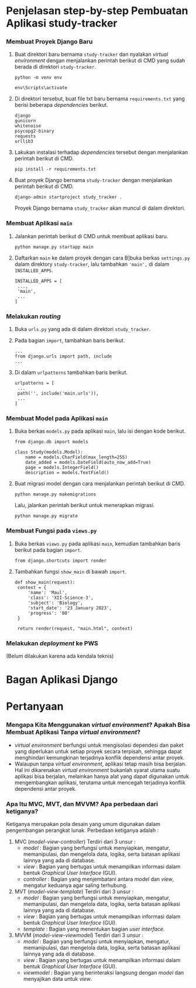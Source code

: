# Penjelasan step-by-step Pembuatan Aplikasi study-tracker
### Membuat Proyek Django Baru
1. Buat direktori baru bernama `study-tracker` dan nyalakan _virtual environment_ dengan menjalankan perintah berikut di CMD yang sudah berada di direktori `study-tracker`.
   
   `python -m venv env`
   
   `env\Scripts\activate`
2. Di direktori tersebut, buat file txt baru bernama `requirements.txt` yang berisi beberapa _dependencies_ berikut.
   ```
   django
   gunicorn
   whitenoise
   psycopg2-binary
   requests
   urllib3
   ```
3. Lakukan instalasi terhadap _dependencies_ tersebut dengan menjalankan perintah berikut di CMD.
   
   `pip install -r requirements.txt`
4. Buat proyek Django bernama `study-tracker` dengan menjalankan perintah berikut di CMD.

   `django-admin startproject study_tracker .`

   Proyek Django bernama `study_tracker` akan muncul di dalam direktori.

### Membuat Aplikasi `main`
1. Jalankan perintah berikut di CMD untuk membuat aplikasi baru.
   
   `python manage.py startapp main`
2. Daftarkan `main` ke dalam proyek dengan cara B]buka berkas `settings.py` dalam direktory `study-tracker`, lalu tambahkan `'main',` di dalam `INSTALLED_APPS`.
   ```
   INSTALLED_APPS = [
    ...,
    'main',
    ...
   ]
   ```
   
### Melakukan _routing_
1. Buka `urls.py` yang ada di dalam direktori `study_tracker`.
2. Pada bagian `import`, tambahkan baris berikut.

   ```
   ...
   from django.urls import path, include
   ...
   ```
3. Di dalam `urlpatterns` tambahkan baris berikut.

   ```
   urlpatterns = [
    ...
    path('', include('main.urls')),
    ...
   ]
   ```

### Membuat Model pada Aplikasi `main`
1. Buka berkas `models.py` pada aplikasi `main`, lalu isi dengan kode berikut.

   ```
   from django.db import models
   
   class Study(models.Model):
       name = models.CharField(max_length=255)
       date_added = models.DateField(auto_now_add=True)
       page = models.IntegerField()
       description = models.TextField()
   ```
2. Buat migrasi model dengan cara menjalankan perintah berikut di CMD.

   `python manage.py makemigrations`
   
   Lalu, jalankan perintah berikut untuk menerapkan migrasi.

   `python manage.py migrate`

### Membuat Fungsi pada `views.py`
1. Buka berkas `views.py` pada aplikasi `main`, kemudian tambahkan baris berikut pada bagian `import`.

   `from django.shortcuts import render`
2. Tambahkan fungsi `show_main` di bawah `import`.

   ```
   def show_main(request):
    context = {
        'name': 'Maul',
        'class': 'XII-Science-3',
        'subject': 'Biology',
        'start_date': '23 January 2023',
        'progress': '80' 
    }

    return render(request, "main.html", context)
   ```
### Melakukan _deployment_ ke PWS
(Belum dilakukan karena ada kendala teknis)

# Bagan Aplikasi Django

# Pertanyaan
### Mengapa Kita Menggunakan _virtual environment_? Apakah Bisa Membuat Aplikasi Tanpa _virtual environment_?

- _virtual environment_ berfungsi untuk mengisolasi dependesi dan paket yang diperlukan untuk setiap proyek secara terpisah, sehingga dapat menghindari kemungkinan terjadinya konflik dependensi antar proyek.
-  Walaupun tanpa _virtual environment_, aplikasi tetap masih bisa berjalan. Hal ini dikarenakan _virtual environment_ bukanlah syarat utama suatu aplikasi bisa berjalan, melainkan hanya alat yang dapat digunakan untuk mengembangkan aplikasi, terutama untuk mencegah terjadinya konflik dependensi antar proyek.
### Apa Itu MVC, MVT, dan MVVM? Apa perbedaan dari ketiganya?
Ketiganya merupakan pola desain yang umum digunakan dalam pengembangan perangkat lunak. Perbedaan ketiganya adalah :
1. MVC (_model-view-controller_)
   Terdiri dari 3 unsur :
   - _model_ : Bagian yang berfungsi untuk menyiapkan, mengatur, memanipulasi, dan mengelola data, logika, serta batasan aplikasi lainnya yang ada di database.
   - _view_ : Bagian yang bertugas untuk menampilkan informasi dalam bentuk _Graphical User Interface_ (GUI).
   - _controller_ : Bagian yang menjembatani antara _model_ dan _view_, mengatur keduanya agar saling terhubung.
2. MVT (_model-view-template_)
   Terdiri dari 3 unsur :
   - _model_ : Bagian yang berfungsi untuk menyiapkan, mengatur, memanipulasi, dan mengelola data, logika, serta batasan aplikasi lainnya yang ada di database.
   - _view_ : Bagian yang bertugas untuk menampilkan informasi dalam bentuk _Graphical User Interface_ (GUI).
   - _template_ : Bagian yang menentukan bagian _user interface_.
3. MVVM (_model-view-viewmodel_)
   Terdiri dari 3 unsur :
   - _model_ : Bagian yang berfungsi untuk menyiapkan, mengatur, memanipulasi, dan mengelola data, logika, serta batasan aplikasi lainnya yang ada di database.
   - _view_ : Bagian yang bertugas untuk menampilkan informasi dalam bentuk _Graphical User Interface_ (GUI).
   - _viewmodel_ : Bagian yang berinteraksi langsung dengan _model_ dan menyajikan data untuk _view_.
